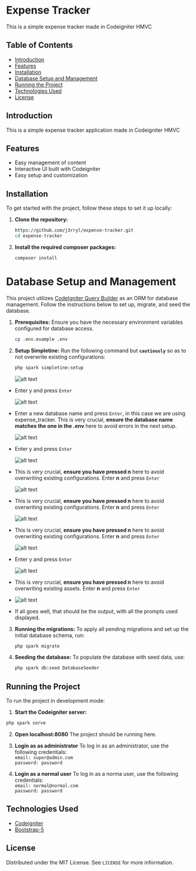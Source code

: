 # Expense Tracker

This is a simple expense tracker made in Codeigniter HMVC

## Table of Contents

- [Introduction](#introduction)
- [Features](#features)
- [Installation](#installation)
- [Database Setup and Management](#database-setup-and-management)
- [Running the Project](#running-the-project)
- [Technologies Used](#technologies-used)
- [License](#license)

## Introduction

This is a simple expense tracker application made in Codeigniter HMVC

## Features

- Easy management of content
- Interactive UI built with Codeigniter
- Easy setup and customization

## Installation

To get started with the project, follow these steps to set it up locally:

1. **Clone the repository:**

   ```bash
   https://github.com/j3rryl/expense-tracker.git
   cd expense-tracker
   ```

2. **Install the required composer packages:**

   ```bash
   composer install
   ```

# Database Setup and Management

This project utilizes [CodeIgniter Query Builder](https://codeigniter.com/user_guide/database/query_builder.html) as an ORM for database management. Follow the instructions below to set up, migrate, and seed the database.

1. **Prerequisites:**
   Ensure you have the necessary environment variables configured for database access.

   ```bash
   cp .env.example .env
   ```

2. **Setup Simpletine:**
   Run the following command but **`cautiously`** so as to not overwrite existing configurations:

   ```bash
   php spark simpletine:setup
   ```

   ![alt text](image.png)

- Enter y and press `Enter`

  ![alt text](image-1.png)

- Enter a new database name and press `Enter`, in this case we are using expense_tracker.
  This is very crucial, **ensure the database name matches the one in the .env** here to avoid errors in the next setup.

  ![alt text](image-2.png)

- Enter y and press `Enter`

  ![alt text](image-3.png)

- This is very crucial, **ensure you have pressed n** here to avoid overwriting existing configurations.
  Enter **n** and press `Enter`

  ![alt text](image-4.png)

- This is very crucial, **ensure you have pressed n** here to avoid overwriting existing configurations.
  Enter **n** and press `Enter`

  ![alt text](image-5.png)

- This is very crucial, **ensure you have pressed n** here to avoid overwriting existing configurations.
  Enter **n** and press `Enter`

  ![alt text](image-6.png)

- Enter y and press `Enter`

  ![alt text](image-7.png)

- This is very crucial, **ensure you have pressed n** here to avoid overwriting existing assets.
  Enter **n** and press `Enter`

- ![alt text](image-8.png)

- If all goes well, that should be the output, with all the prompts used displayed.

3. **Running the migrations:**
   To apply all pending migrations and set up the initial database schema, run:

   ```bash
   php spark migrate
   ```

4. **Seeding the database:**
   To populate the database with seed data, use:

   ```bash
   php spark db:seed DatabaseSeeder
   ```

## Running the Project

To run the project in development mode:

1. **Start the Codeigniter server:**

```bash
php spark serve
```

2. **Open localhost:8080**
   The project should be running here.

3. **Login as as administrator**
   To log in as an administrator, use the following credentials:  
   `email: super@admin.com`  
   `password: password`

4. **Login as a normal user**
   To log in as a norma user, use the following credentials:  
   `email: normal@normal.com`  
   `password: password`

## Technologies Used

- [Codeigniter](https://codeigniter.com/)
- [Bootstrap-5](https://getbootstrap.com/docs/5.0/getting-started/introduction/)

## License

Distributed under the MIT License. See `LICENSE` for more information.
